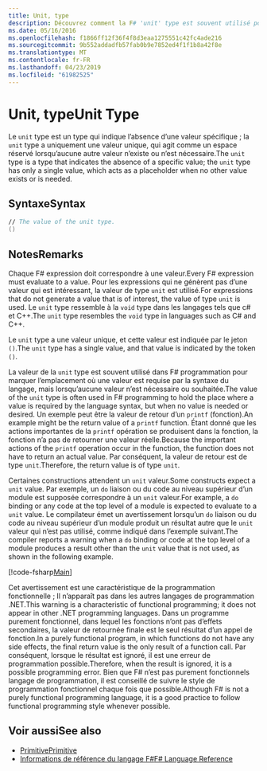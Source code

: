 ```yaml
---
title: Unit, type
description: Découvrez comment la F# 'unit' type est souvent utilisé pour marquer l’emplacement où une valeur est requise par la syntaxe du langage lorsqu’aucune valeur n’est nécessaire ou souhaitée.
ms.date: 05/16/2016
ms.openlocfilehash: f1866ff12f36f4f8d3eaa1275551c42fc4ade216
ms.sourcegitcommit: 9b552addadfb57fab0b9e7852ed4f1f1b8a42f8e
ms.translationtype: MT
ms.contentlocale: fr-FR
ms.lasthandoff: 04/23/2019
ms.locfileid: "61982525"
---
```

# <a name="unit-type"></a><span data-ttu-id="b42c4-103">Unit, type</span><span class="sxs-lookup"><span data-stu-id="b42c4-103">Unit Type</span></span>

<span data-ttu-id="b42c4-104">Le `unit` type est un type qui indique l’absence d’une valeur spécifique ; la `unit` type a uniquement une valeur unique, qui agit comme un espace réservé lorsqu’aucune autre valeur n’existe ou n’est nécessaire.</span><span class="sxs-lookup"><span data-stu-id="b42c4-104">The `unit` type is a type that indicates the absence of a specific value; the `unit` type has only a single value, which acts as a placeholder when no other value exists or is needed.</span></span>

## <a name="syntax"></a><span data-ttu-id="b42c4-105">Syntaxe</span><span class="sxs-lookup"><span data-stu-id="b42c4-105">Syntax</span></span>

```fsharp
// The value of the unit type.
()
```

## <a name="remarks"></a><span data-ttu-id="b42c4-106">Notes</span><span class="sxs-lookup"><span data-stu-id="b42c4-106">Remarks</span></span>

<span data-ttu-id="b42c4-107">Chaque F# expression doit correspondre à une valeur.</span><span class="sxs-lookup"><span data-stu-id="b42c4-107">Every F# expression must evaluate to a value.</span></span> <span data-ttu-id="b42c4-108">Pour les expressions qui ne génèrent pas d’une valeur qui est intéressant, la valeur de type `unit` est utilisé.</span><span class="sxs-lookup"><span data-stu-id="b42c4-108">For expressions that do not generate a value that is of interest, the value of type `unit` is used.</span></span> <span data-ttu-id="b42c4-109">Le `unit` type ressemble à la `void` type dans les langages tels que c# et C++.</span><span class="sxs-lookup"><span data-stu-id="b42c4-109">The `unit` type resembles the `void` type in languages such as C# and C++.</span></span>

<span data-ttu-id="b42c4-110">Le `unit` type a une valeur unique, et cette valeur est indiquée par le jeton `()`.</span><span class="sxs-lookup"><span data-stu-id="b42c4-110">The `unit` type has a single value, and that value is indicated by the token `()`.</span></span>

<span data-ttu-id="b42c4-111">La valeur de la `unit` type est souvent utilisé dans F# programmation pour marquer l’emplacement où une valeur est requise par la syntaxe du langage, mais lorsqu’aucune valeur n’est nécessaire ou souhaitée.</span><span class="sxs-lookup"><span data-stu-id="b42c4-111">The value of the `unit` type is often used in F# programming to hold the place where a value is required by the language syntax, but when no value is needed or desired.</span></span> <span data-ttu-id="b42c4-112">Un exemple peut être la valeur de retour d’un `printf` (fonction).</span><span class="sxs-lookup"><span data-stu-id="b42c4-112">An example might be the return value of a `printf` function.</span></span> <span data-ttu-id="b42c4-113">Étant donné que les actions importantes de la `printf` opération se produisent dans la fonction, la fonction n’a pas de retourner une valeur réelle.</span><span class="sxs-lookup"><span data-stu-id="b42c4-113">Because the important actions of the `printf` operation occur in the function, the function does not have to return an actual value.</span></span> <span data-ttu-id="b42c4-114">Par conséquent, la valeur de retour est de type `unit`.</span><span class="sxs-lookup"><span data-stu-id="b42c4-114">Therefore, the return value is of type `unit`.</span></span>

<span data-ttu-id="b42c4-115">Certaines constructions attendent un `unit` valeur.</span><span class="sxs-lookup"><span data-stu-id="b42c4-115">Some constructs expect a `unit` value.</span></span> <span data-ttu-id="b42c4-116">Par exemple, un `do` liaison ou du code au niveau supérieur d’un module est supposée correspondre à un `unit` valeur.</span><span class="sxs-lookup"><span data-stu-id="b42c4-116">For example, a `do` binding or any code at the top level of a module is expected to evaluate to a `unit` value.</span></span> <span data-ttu-id="b42c4-117">Le compilateur émet un avertissement lorsqu’un `do` liaison ou du code au niveau supérieur d’un module produit un résultat autre que le `unit` valeur qui n’est pas utilisé, comme indiqué dans l’exemple suivant.</span><span class="sxs-lookup"><span data-stu-id="b42c4-117">The compiler reports a warning when a `do` binding or code at the top level of a module produces a result other than the `unit` value that is not used, as shown in the following example.</span></span>

[!code-fsharp[Main](../../../samples/snippets/fsharp/lang-ref-1/snippet901.fs)]

<span data-ttu-id="b42c4-118">Cet avertissement est une caractéristique de la programmation fonctionnelle ; Il n’apparaît pas dans les autres langages de programmation .NET.</span><span class="sxs-lookup"><span data-stu-id="b42c4-118">This warning is a characteristic of functional programming; it does not appear in other .NET programming languages.</span></span> <span data-ttu-id="b42c4-119">Dans un programme purement fonctionnel, dans lequel les fonctions n’ont pas d’effets secondaires, la valeur de retournée finale est le seul résultat d’un appel de fonction.</span><span class="sxs-lookup"><span data-stu-id="b42c4-119">In a purely functional program, in which functions do not have any side effects, the final return value is the only result of a function call.</span></span> <span data-ttu-id="b42c4-120">Par conséquent, lorsque le résultat est ignoré, il est une erreur de programmation possible.</span><span class="sxs-lookup"><span data-stu-id="b42c4-120">Therefore, when the result is ignored, it is a possible programming error.</span></span> <span data-ttu-id="b42c4-121">Bien que F# n’est pas purement fonctionnels langage de programmation, il est conseillé de suivre le style de programmation fonctionnel chaque fois que possible.</span><span class="sxs-lookup"><span data-stu-id="b42c4-121">Although F# is not a purely functional programming language, it is a good practice to follow functional programming style whenever possible.</span></span>

## <a name="see-also"></a><span data-ttu-id="b42c4-122">Voir aussi</span><span class="sxs-lookup"><span data-stu-id="b42c4-122">See also</span></span>

- [<span data-ttu-id="b42c4-123">Primitive</span><span class="sxs-lookup"><span data-stu-id="b42c4-123">Primitive</span></span>](primitive-types.md)
- [<span data-ttu-id="b42c4-124">Informations de référence du langage F#</span><span class="sxs-lookup"><span data-stu-id="b42c4-124">F# Language Reference</span></span>](index.md)